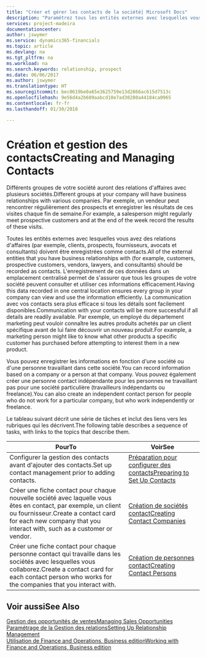 ```yaml
---
title: "Créer et gérer les contacts de la société| Microsoft Docs"
description: "Paramétrez tous les entités externes avec lesquelles vous avez une relation d'affaires (par exemple les prospects, les clients, les fournisseurs, et les consultants) comme contacts."
services: project-madeira
documentationcenter: 
author: jswymer
ms.service: dynamics365-financials
ms.topic: article
ms.devlang: na
ms.tgt_pltfrm: na
ms.workload: na
ms.search.keywords: relationship, prospect
ms.date: 06/06/2017
ms.author: jswymer
ms.translationtype: HT
ms.sourcegitcommit: bec0619be0a65e3625759e13d2866ac615d7513c
ms.openlocfilehash: 9e56d4a2b609aabcd10e7ad30280a44184ca0965
ms.contentlocale: fr-fr
ms.lasthandoff: 01/30/2018

---
```

# <a name="creating-and-managing-contacts"></a><span data-ttu-id="d6254-103">Création et gestion des contacts</span><span class="sxs-lookup"><span data-stu-id="d6254-103">Creating and Managing Contacts</span></span>
<span data-ttu-id="d6254-104">Différents groupes de votre société auront des relations d'affaires avec plusieurs sociétés.</span><span class="sxs-lookup"><span data-stu-id="d6254-104">Different groups at your company will have business relationships with various companies.</span></span> <span data-ttu-id="d6254-105">Par exemple, un vendeur peut rencontrer régulièrement des prospects et enregistrer les résultats de ces visites chaque fin de semaine.</span><span class="sxs-lookup"><span data-stu-id="d6254-105">For example, a salesperson might regularly meet prospective customers and at the end of the week record the results of these visits.</span></span>

<span data-ttu-id="d6254-106">Toutes les entités externes avec lesquelles vous avez des relations d'affaires (par exemple, clients, prospects, fournisseurs, avocats et consultants) doivent être enregistrées comme contacts.</span><span class="sxs-lookup"><span data-stu-id="d6254-106">All of the external entities that you have business relationships with (for example, customers, prospective customers, vendors, lawyers, and consultants) should be recorded as contacts.</span></span> <span data-ttu-id="d6254-107">L'enregistrement de ces données dans un emplacement centralisé permet de s'assurer que tous les groupes de votre société peuvent consulter et utiliser ces informations efficacement.</span><span class="sxs-lookup"><span data-stu-id="d6254-107">Having this data recorded in one central location ensures every group in your company can view and use the information efficiently.</span></span> <span data-ttu-id="d6254-108">La communication avec vos contacts sera plus efficace si tous les détails sont facilement disponibles.</span><span class="sxs-lookup"><span data-stu-id="d6254-108">Communication with your contacts will be more successful if all details are readily available.</span></span> <span data-ttu-id="d6254-109">Par exemple, un employé du département marketing peut vouloir connaître les autres produits achetés par un client spécifique avant de lui faire découvrir un nouveau produit.</span><span class="sxs-lookup"><span data-stu-id="d6254-109">For example, a marketing person might like to know what other products a specific customer has purchased before attempting to interest them in a new product.</span></span>

<span data-ttu-id="d6254-110">Vous pouvez enregistrer les informations en fonction d'une société ou d'une personne travaillant dans cette société.</span><span class="sxs-lookup"><span data-stu-id="d6254-110">You can record information based on a company or a person at that company.</span></span> <span data-ttu-id="d6254-111">Vous pouvez également créer une personne contact indépendante pour les personnes ne travaillant pas pour une société particulière (travailleurs indépendants ou freelance).</span><span class="sxs-lookup"><span data-stu-id="d6254-111">You can also create an independent contact person for people who do not work for a particular company, but who work independently or freelance.</span></span>

<span data-ttu-id="d6254-112">Le tableau suivant décrit une série de tâches et inclut des liens vers les rubriques qui les décrivent.</span><span class="sxs-lookup"><span data-stu-id="d6254-112">The following table describes a sequence of tasks, with links to the topics that describe them.</span></span>

| <span data-ttu-id="d6254-113">Pour</span><span class="sxs-lookup"><span data-stu-id="d6254-113">To</span></span> | <span data-ttu-id="d6254-114">Voir</span><span class="sxs-lookup"><span data-stu-id="d6254-114">See</span></span> |
| --- | --- |
| <span data-ttu-id="d6254-115">Configurer la gestion des contacts avant d'ajouter des contacts.</span><span class="sxs-lookup"><span data-stu-id="d6254-115">Set up contact management prior to adding contacts.</span></span> |[<span data-ttu-id="d6254-116">Préparation pour configurer des contacts</span><span class="sxs-lookup"><span data-stu-id="d6254-116">Preparing to Set Up Contacts</span></span>](marketing-setup-contacts.md) |
| <span data-ttu-id="d6254-117">Créer une fiche contact pour chaque nouvelle société avec laquelle vous êtes en contact, par exemple, un client ou fournisseur.</span><span class="sxs-lookup"><span data-stu-id="d6254-117">Create a contact card for each new company that you interact with, such as a customer or vendor.</span></span> |[<span data-ttu-id="d6254-118">Création de sociétés contact</span><span class="sxs-lookup"><span data-stu-id="d6254-118">Creating Contact Companies</span></span>](marketing-create-contact-companies.md) |
| <span data-ttu-id="d6254-119">Créer une fiche contact pour chaque personne contact qui travaille dans les sociétés avec lesquelles vous collaborez.</span><span class="sxs-lookup"><span data-stu-id="d6254-119">Create a contact card for each contact person who works for the companies that you interact with.</span></span> |[<span data-ttu-id="d6254-120">Création de personnes contact</span><span class="sxs-lookup"><span data-stu-id="d6254-120">Creating Contact Persons</span></span>](marketing-create-contact-persons.md) |

## <a name="see-also"></a><span data-ttu-id="d6254-121">Voir aussi</span><span class="sxs-lookup"><span data-stu-id="d6254-121">See Also</span></span>
[<span data-ttu-id="d6254-122">Gestion des opportunités de ventes</span><span class="sxs-lookup"><span data-stu-id="d6254-122">Managing Sales Opportunities</span></span>](marketing-manage-sales-opportunities.md)  
[<span data-ttu-id="d6254-123">Paramétrage de la Gestion des relations</span><span class="sxs-lookup"><span data-stu-id="d6254-123">Setting Up Relationship Management</span></span>](marketing-setup-marketing.md)  
[<span data-ttu-id="d6254-124">Utilisation de Finance and Operations, Business edition</span><span class="sxs-lookup"><span data-stu-id="d6254-124">Working with Finance and Operations, Business edition</span></span>](ui-work-product.md)  


